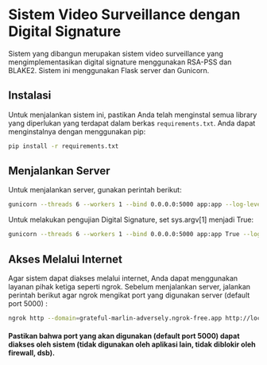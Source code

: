 # Sistem Video Surveillance dengan Digital Signature

Sistem yang dibangun merupakan sistem video surveillance yang mengimplementasikan digital signature menggunakan RSA-PSS dan BLAKE2. Sistem ini menggunakan Flask server dan Gunicorn.

## Instalasi

Untuk menjalankan sistem ini, pastikan Anda telah menginstal semua library yang diperlukan yang terdapat dalam berkas `requirements.txt`. Anda dapat menginstalnya dengan menggunakan pip:

```bash
pip install -r requirements.txt
```

## Menjalankan Server

Untuk menjalankan server, gunakan perintah berikut:

```bash
gunicorn --threads 6 --workers 1 --bind 0.0.0.0:5000 app:app --log-level=warning
```

Untuk melakukan pengujian Digital Signature, set sys.argv[1] menjadi True:

```bash
gunicorn --threads 6 --workers 1 --bind 0.0.0.0:5000 app:app True --log-level=warning
```

## Akses Melalui Internet

Agar sistem dapat diakses melalui internet, Anda dapat menggunakan layanan pihak ketiga seperti ngrok. Sebelum menjalankan server, jalankan perintah berikut agar ngrok mengikat port yang digunakan server (default port 5000) :

```bash
ngrok http --domain=grateful-marlin-adversely.ngrok-free.app http://localhost:5000
```

#### Pastikan bahwa port yang akan digunakan (default port 5000) dapat diakses oleh sistem (tidak digunakan oleh aplikasi lain, tidak diblokir oleh firewall, dsb).
